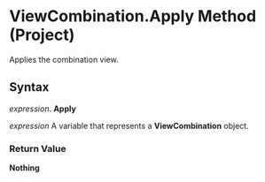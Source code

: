 
# ViewCombination.Apply Method (Project)

Applies the combination view.


## Syntax

 _expression_. **Apply**

 _expression_ A variable that represents a **ViewCombination** object.


### Return Value

 **Nothing**


